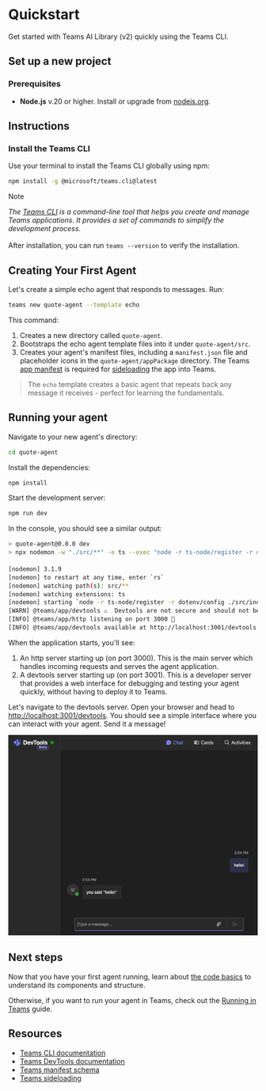 # Quickstart

Get started with Teams AI Library (v2) quickly using the Teams CLI.

## Set up a new project

### Prerequisites

- **Node.js** v.20 or higher. Install or upgrade from [nodejs.org](https://nodejs.org/).

## Instructions

### Install the Teams CLI

Use your terminal to install the Teams CLI globally using npm:

<!-- langtabs-start -->
```sh
npm install -g @microsoft/teams.cli@latest
```
<!-- langtabs-end -->

> [!NOTE]
>
> _The [Teams CLI](../developer-tools/cli) is a command-line tool that helps you create and manage Teams applications. It provides a set of commands to simplify the development process._<br><br>
> After installation, you can run `teams --version` to verify the installation.

## Creating Your First Agent

Let's create a simple echo agent that responds to messages. Run:

<!-- langtabs-start -->
```sh
teams new quote-agent --template echo
```
<!-- langtabs-end -->

This command:

1. Creates a new directory called `quote-agent`.
2. Bootstraps the echo agent template files into it under `quote-agent/src`.
3. Creates your agent's manifest files, including a `manifest.json` file and placeholder icons in the `quote-agent/appPackage` directory. The Teams [app manifest](https://learn.microsoft.com/en-us/microsoftteams/platform/resources/schema/manifest-schema) is required for [sideloading](https://learn.microsoft.com/en-us/microsoftteams/platform/concepts/deploy-and-publish/apps-upload) the app into Teams.

> The `echo` template creates a basic agent that repeats back any message it receives - perfect for learning the fundamentals.

## Running your agent

Navigate to your new agent's directory:

<!-- langtabs-start -->
```sh
cd quote-agent
```
<!-- langtabs-end -->

Install the dependencies:

<!-- langtabs-start -->
```sh
npm install
```
<!-- langtabs-end -->

Start the development server:

<!-- langtabs-start -->
```sh
npm run dev
```
<!-- langtabs-end -->

In the console, you should see a similar output:

<!-- langtabs-start -->
```sh
> quote-agent@0.0.0 dev
> npx nodemon -w "./src/**" -e ts --exec "node -r ts-node/register -r dotenv/config ./src/index.ts"

[nodemon] 3.1.9
[nodemon] to restart at any time, enter `rs`
[nodemon] watching path(s): src/**
[nodemon] watching extensions: ts
[nodemon] starting `node -r ts-node/register -r dotenv/config ./src/index.ts`
[WARN] @teams/app/devtools ⚠️  Devtools are not secure and should not be used production environments ⚠️
[INFO] @teams/app/http listening on port 3000 🚀
[INFO] @teams/app/devtools available at http://localhost:3001/devtools
```
<!-- langtabs-end -->

When the application starts, you'll see:

1. An http server starting up (on port 3000). This is the main server which handles incoming requests and serves the agent application.
2. A devtools server starting up (on port 3001). This is a developer server that provides a web interface for debugging and testing your agent quickly, without having to deploy it to Teams.

Let's navigate to the devtools server. Open your browser and head to [http://localhost:3001/devtools](http://localhost:3001/devtools). You should see a simple interface where you can interact with your agent. Send it a message!

![devtools](../assets/screenshots/devtools-echo-chat.png)

## Next steps

Now that you have your first agent running, learn about [the code basics](code-basics.md) to understand its components and structure.

Otherwise, if you want to run your agent in Teams, check out the [Running in Teams](running-in-teams.md) guide.

## Resources

- [Teams CLI documentation](../developer-tools/cli)
- [Teams DevTools documentation](../developer-tools/devtools)
- [Teams manifest schema](https://learn.microsoft.com/en-us/microsoftteams/platform/resources/schema/manifest-schema)
- [Teams sideloading](https://learn.microsoft.com/en-us/microsoftteams/platform/concepts/deploy-and-publish/apps-upload)

